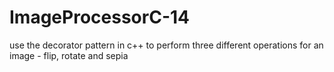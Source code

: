 # ImageProcessorC-14
use the decorator pattern in c++ to perform three different operations for an image - flip, rotate and sepia
